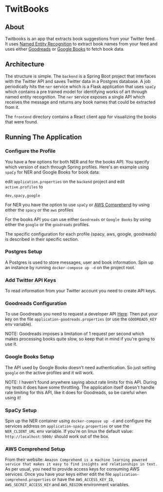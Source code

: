 # TwitBooks

## About

Twitbooks is an app that extracts book suggestions from your Twitter feed.
It uses [Named Entity Recognition](https://spacy.io/usage/linguistic-features#named-entities)
to extract book names from your feed and uses either [Goodreads](`https://www.goodreads.com/)
or [Google Books](https://books.google.com/) to fetch book data.

## Architecture

The structure is simple. The `backend` is a Spring Boot project that interfaces with the Twitter API
and saves Twitter data in a Postgres database. A job periodically hits the `ner` service which is a
Flask application that uses `spaCy` which contains a pre trained model for identifying works of art
through named entity recognition. The `ner` service exposes a single API which receives the message
and returns any book names that could be extracted from it.

The `frontend` directory contains a React client app for visualizing the books that were found.

## Running The Application

### Configure the Profile

You have a few options for both NER and for the books API. You specify which version of each
through Spring profiles. Here's an example using `spaCy` for NER and Google Books for book data:

edit `application.properties` on the `backend` project and edit `active.profiles` to
```
dev,spacy,google
```

For NER you have the option to use `spaCy` or [AWS Comprehend](https://aws.amazon.com/comprehend/) by using either the `spacy` or the `aws` profiles

For the books API you can use either `Goodreads` or `Google Books` by using either the `google` or the `goodreads` profiles.
 
The specific configuration for each profile (spacy, aws, google, goodreads) is described in their specific section.

### Postgres Setup

A Postgres is used to store messages, user and book information. Spin up an instance by running `docker-compose up -d` on the
project root.

### Add Twitter API Keys

To read information from your Twitter account you need to create API keys.

### Goodreads Configuration

To use Goodreads you need to request a developer API [Here](https://www.goodreads.com/api/keys). Then put your
key on the file `application-goodreads.properties` (or use the `GOODREADS_KEY` env variable).

NOTE: Goodreads imposes a limitation of 1 request per second which makes processing books quite slow, so keep
that in mind if you're going to use it.

### Google Books Setup

The API used by Google Books doesn't need authentication. So just setting `google` on the active profiles and
it will work.

NOTE: I haven't found anywhere saying about rate limits for this API. During my tests it does have some
throttling. The application itself doesn't handle rate limiting for this API, like it does for Goodreads,
so be careful when using it!

### SpaCy Setup

Spin up the NER container using `docker-compose up -d` and configure the services address on
`application-spacy.properties` or use the `NER_CLIENT_URL` env variable. If you're on linux the
default value: `http://localhost:5000/` should work out of the box.

### AWS Comprehend Setup

From their website: `Amazon Comprehend is a machine learning powered service that makes it easy to find insights and relationships in text.`
As per usual, you need to provide access keys for consuming AWS services. Once you have your keys either edit the file `application-comprehend.properties`
or have the `AWS_ACCESS_KEY_ID`, `AWS_SECRET_ACCESS_KEY` and `AWS_REGION` environment variables.
